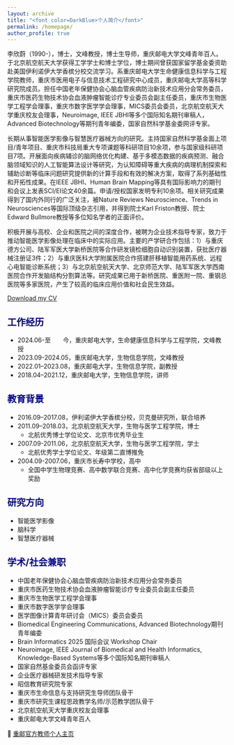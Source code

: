 ```yaml
---
layout: archive
title: "<font color=DarkBlue>个人简介</font>"
permalink: /homepage/
author_profile: true
---
```


李欣蔚（1990-），博士，文峰教授，博士生导师，重庆邮电大学文峰青年百人。于北京航空航天大学获得工学学士和博士学位，博士期间曾获国家留学基金委资助赴美国伊利诺伊大学香槟分校交流学习。系重庆邮电大学生命健康信息科学与工程学院教师，重庆市医用电子与信息技术工程研究中心成员，重庆邮电大学高等科学研究院成员。担任中国老年保健协会心脑血管疾病防治新技术应用分会常务委员，重庆市医药生物技术协会血液肿瘤智能诊疗专业委员会副主任委员，重庆市生物医学工程学会理事，重庆市数字医学学会理事，MICS委员会委员，北京航空航天大学重庆校友会理事，Neuroimage, IEEE JBHI等多个国际知名期刊审稿人，Advanced Biotechnology等期刊青年编委，国家自然科学基金委网评专家。

长期从事智能医学影像与智慧医疗器械方向的研究。主持国家自然科学基金面上项目/青年项目、重庆市科技局重大专项课题等科研项目10余项，参与国家级科研项目7项。开展面向疾病辅诊的脑网络优化构建、基于多模态数据的疾病预测、融合脑领域知识的人工智能算法设计等研究，为认知障碍等重大疾病的病理机制探索和辅助诊断等临床问题研究提供新的计算手段和有效的解决方案，取得了系列基础性和开拓性成果。在IEEE JBHI、Human Brain Mapping等具有国际影响力的期刊和会议上发表SCI/EI论文40余篇。申请/授权国家发明专利10余项。相关研究成果得到了国内外同行的广泛关注，被Nature Reviews Neuroscience、Trends in Neurosciences等国际顶级杂志引用，并得到院士Karl Friston教授、院士Edward Bullmore教授等多位知名学者的正面评价。

积极开展与高校、企业和医院之间的深度合作，被聘为企业技术指导专家，致力于推动智能医学影像处理在临床中的实际应用。主要的产学研合作包括：1）与重庆德方公司、陆军军医大学新桥医院等合作研发镜检细胞自动识别装置，获批医疗器械注册证3件；2）与重庆医科大学附属医院合作搭建肝移植智能用药系统、远程心电智能诊断系统；3）与北京航空航天大学、北京师范大学、陆军军医大学西南医院合作开发脑结构分割算法等。研究成果已用于新桥医院、重医附一院、重钢总医院等多家医院，产生了较高的临床应用价值和社会民生效益。

<font color=Red><a href="https://raw.githubusercontent.com/lixw777/lixw777.github.io/master/assets/pdf/cv_lixw.pdf" target="_blank">Download my CV</a></font>

## <font color=DarkBlue>工作经历</font>

- 2024.06-至&emsp;&emsp;今，重庆邮电大学，生命健康信息科学与工程学院，文峰教授
- 2023.09-2024.05，重庆邮电大学，生物信息学院，文峰教授
- 2022.01–2023.08，重庆邮电大学，生物信息学院，副教授
- 2018.04–2021.12，重庆邮电大学，生物信息学院，讲师

## <font color=DarkBlue>教育背景</font>

- 2016.09–2017.08，伊利诺伊大学香槟分校，贝克曼研究所，联合培养
- 2011.09–2018.03，北京航空航天大学，生物与医学工程学院，博士
  - 北航优秀博士学位论文、北京市优秀毕业生
- 2007.09-2011.06，北京航空航天大学，生物与医学工程学院，学士
  - 北航优秀学士学位论文、年级第二直博推免
- 2004.09-2007.06，重庆市长寿中学校，高中
  - 全国中学生物理竞赛、高中数学联合竞赛、高中化学竞赛均获省部级以上奖励

## <font color=DarkBlue>研究方向</font>

- 智能医学影像
- 脑科学
- 智慧医疗器械

## <font color=DarkBlue>学术/社会兼职</font>

- 中国老年保健协会心脑血管疾病防治新技术应用分会常务委员
- 重庆市医药生物技术协会血液肿瘤智能诊疗专业委员会副主任委员
- 重庆市生物医学工程学会理事
- 重庆市数字医学学会理事
- 医学图像计算青年研讨会（MICS）委员会委员
- Biomedical Engineering Communications, Advanced Biotechnology期刊青年编委
- Brain Informatics 2025 国际会议 Workshop Chair
- Neuroimage, IEEE Journal of Biomedical and Health Informatics, Knowledge-Based Systems等多个国际知名期刊审稿人
- 国家自然基金委员会函评专家
- 企业医疗器械研发技术指导专家
- 昭信教育研究院专家
- 重庆市生命信息与支持研究生导师团队骨干
- 重庆市研究生课程思政教学名师/示范教学团队骨干
- 北京航空航天大学重庆校友会理事
- 重庆邮电大学文峰青年百人



💼  <a href="https://faculty.cqupt.edu.cn/lixinwei/zh_CN/index.htm" target="_blank" >重邮官方教师个人主页</a> 